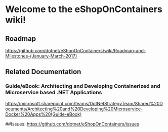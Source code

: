 # Welcome to the eShopOnContainers wiki!

## Roadmap
https://github.com/dotnet/eShopOnContainers/wiki/Roadmap-and-Milestones-(January-March-2017)

## Related Documentation
### Guide/eBook: Architecting and Developing Containerized and Microservice based .NET Applications
https://microsoft.sharepoint.com/teams/DotNetStrategyTeam/Shared%20Documents/Architecting%20and%20Developing%20Microservice-Docker%20Apps%20(Guide-eBook)

##Issues:
https://github.com/dotnet/eShopOnContainers/issues

